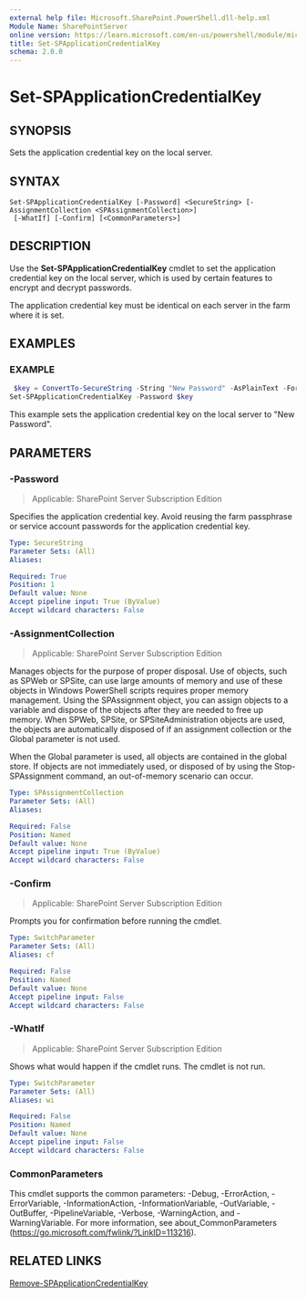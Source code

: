 ```yaml
---
external help file: Microsoft.SharePoint.PowerShell.dll-help.xml
Module Name: SharePointServer
online version: https://learn.microsoft.com/en-us/powershell/module/microsoft.sharepoint.powershell/set-spapplicationcredentialkey
title: Set-SPApplicationCredentialKey
schema: 2.0.0
---
```


# Set-SPApplicationCredentialKey

## SYNOPSIS
Sets the application credential key on the local server.

## SYNTAX

```
Set-SPApplicationCredentialKey [-Password] <SecureString> [-AssignmentCollection <SPAssignmentCollection>]
 [-WhatIf] [-Confirm] [<CommonParameters>]
```

## DESCRIPTION
Use the **Set-SPApplicationCredentialKey** cmdlet to set the application credential key on the local server, which is used by certain features to encrypt and decrypt passwords.

The application credential key must be identical on each server in the farm where it is set.

## EXAMPLES

### EXAMPLE
```powershell
 $key = ConvertTo-SecureString -String "New Password" -AsPlainText -Force
Set-SPApplicationCredentialKey -Password $key
```

This example sets the application credential key on the local server to "New Password".

## PARAMETERS

### -Password

> Applicable: SharePoint Server Subscription Edition

Specifies the application credential key.
Avoid reusing the farm passphrase or service account passwords for the application credential key.

```yaml
Type: SecureString
Parameter Sets: (All)
Aliases:

Required: True
Position: 1
Default value: None
Accept pipeline input: True (ByValue)
Accept wildcard characters: False
```

### -AssignmentCollection

> Applicable: SharePoint Server Subscription Edition

Manages objects for the purpose of proper disposal.
Use of objects, such as SPWeb or SPSite, can use large amounts of memory and use of these objects in Windows PowerShell scripts requires proper memory management.
Using the SPAssignment object, you can assign objects to a variable and dispose of the objects after they are needed to free up memory.
When SPWeb, SPSite, or SPSiteAdministration objects are used, the objects are automatically disposed of if an assignment collection or the Global parameter is not used.

When the Global parameter is used, all objects are contained in the global store.
If objects are not immediately used, or disposed of by using the Stop-SPAssignment command, an out-of-memory scenario can occur.

```yaml
Type: SPAssignmentCollection
Parameter Sets: (All)
Aliases:

Required: False
Position: Named
Default value: None
Accept pipeline input: True (ByValue)
Accept wildcard characters: False
```

### -Confirm

> Applicable: SharePoint Server Subscription Edition

Prompts you for confirmation before running the cmdlet.

```yaml
Type: SwitchParameter
Parameter Sets: (All)
Aliases: cf

Required: False
Position: Named
Default value: None
Accept pipeline input: False
Accept wildcard characters: False
```

### -WhatIf

> Applicable: SharePoint Server Subscription Edition

Shows what would happen if the cmdlet runs.
The cmdlet is not run.

```yaml
Type: SwitchParameter
Parameter Sets: (All)
Aliases: wi

Required: False
Position: Named
Default value: None
Accept pipeline input: False
Accept wildcard characters: False
```

### CommonParameters
This cmdlet supports the common parameters: -Debug, -ErrorAction, -ErrorVariable, -InformationAction, -InformationVariable, -OutVariable, -OutBuffer, -PipelineVariable, -Verbose, -WarningAction, and -WarningVariable.
For more information, see about_CommonParameters (https://go.microsoft.com/fwlink/?LinkID=113216).

## RELATED LINKS
[Remove-SPApplicationCredentialKey](Remove-SPApplicationCredentialKey.md)

